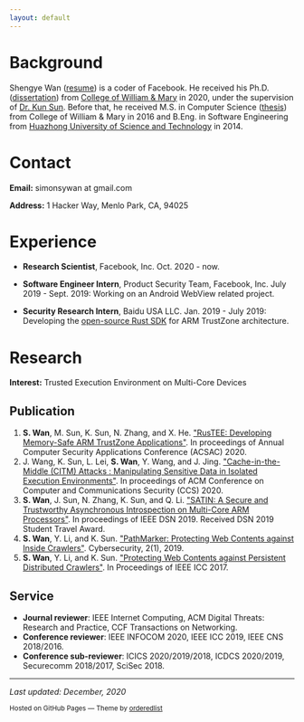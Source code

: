 ```yaml
---
layout: default
---
```


# Background
Shengye Wan ([resume][resume]) is a coder of Facebook. He received his Ph.D. ([dissertation][dissertation]) from [College of William & Mary][wm] in 2020, under the supervision of [Dr. Kun Sun][professor]. Before that, he received M.S. in Computer Science ([thesis][thesis]) from College of William & Mary in 2016 and B.Eng. in Software Engineering from [Huazhong University of Science and Technology][hust] in 2014.

[resume]: ./assets/Resume_Shengye.pdf
[dissertation]: https://scholarworks.wm.edu/cgi/viewcontent.cgi?article=7077&context=etd
[thesis]: https://scholarworks.wm.edu/cgi/viewcontent.cgi?article=1039&context=etd
[professor]: http://csis.gmu.edu/ksun/
[wm]: http://www.wm.edu/
[hust]: http://english.hust.edu.cn/

# Contact
**Email:** simonsywan at gmail.com

**Address:** 1 Hacker Way, Menlo Park, CA, 94025

# Experience
* **Research Scientist**, Facebook, Inc. Oct. 2020 - now.
* **Software Engineer Intern**, Product Security Team, Facebook, Inc. July 2019 - Sept. 2019: Working on an Android WebView related project. 

* **Security Research Intern**, Baidu USA LLC. Jan. 2019 - July 2019: Developing the [open-source Rust SDK](https://github.com/mesalock-linux/rust-optee-trustzone-sdk) for ARM TrustZone architecture. 

# Research
**Interest:** Trusted Execution Environment on Multi-Core Devices

## Publication
1. **S. Wan**, M. Sun, K. Sun, N. Zhang, and X. He. ["RusTEE: Developing Memory-Safe ARM TrustZone Applications"][rustee]. In proceedings of Annual Computer Security Applications Conference (ACSAC) 2020.
2. J. Wang, K. Sun, L. Lei, **S. Wan**, Y. Wang, and J. Jing. ["Cache-in-the-Middle (CITM) Attacks : Manipulating Sensitive Data in Isolated Execution Environments"][citm]. In proceedings of ACM Conference on Computer and Communications Security (CCS) 2020.
3. **S. Wan**, J. Sun, N. Zhang, K. Sun, and Q. Li. ["SATIN: A Secure and Trustworthy Asynchronous Introspection on Multi-Core ARM Processors"][satin]. In proceedings of IEEE DSN 2019. Received DSN 2019 Student Travel Award.
4. **S. Wan**, Y. Li, and K. Sun. ["PathMarker: Protecting Web Contents against Inside Crawlers"][pathmarker-journal]. Cybersecurity, 2(1), 2019.
5. **S. Wan**, Y. Li, and K. Sun. ["Protecting Web Contents against Persistent Distributed Crawlers"][pathmarker-conference]. In Proceedings of IEEE ICC 2017.

[rustee]: ./assets/papers/RusTEE-ACSAC2020.pdf
[citm]: ./assets/papers/CITM-CCS2020.pdf
[satin]: ./assets/papers/SATIN-DSN2019.pdf
[pathmarker-journal]: ./assets/papers/PathMarker-Cybersecurity2019.pdf
[pathmarker-conference]: ./assets/papers/PathMarker-ICC2017.pdf

## Service
* **Journal reviewer**: IEEE Internet Computing, ACM Digital Threats: Research and Practice, CCF Transactions on Networking.
* **Conference reviewer**: IEEE INFOCOM 2020, IEEE ICC 2019, IEEE CNS 2018/2016.
* **Conference sub-reviewer**: ICICS 2020/2019/2018, ICDCS 2020/2019, Securecomm 2018/2017, SciSec 2018.

* * *

*Last updated: December, 2020*

<p><small>Hosted on GitHub Pages &mdash; Theme by <a href="https://github.com/orderedlist">orderedlist</a></small></p>
